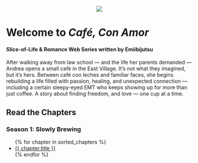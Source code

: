 <!-- Inject custom CSS -->
<link rel="stylesheet" href="{{ '/assets/css/custom.css' | relative_url }}">

<!-- Logo -->
<p style="text-align: center;">
  <img src="{{ '/assets/img/logo.png' | relative_url }}" style="max-width: 350px;">
</p>

# Welcome to *Café, Con Amor*
#### Slice-of-Life & Romance Web Series written by Emiibijutsu

After walking away from law school — and the life her parents demanded — Andrea opens a small café in the East Village. It’s not what they imagined, but it’s hers. Between café con leches and familiar faces, she begins rebuilding a life filled with passion, healing, and unexpected connection — including a certain sleepy-eyed EMT who keeps showing up for more than just coffee. A story about finding freedom, and love — one cup at a time.

## Read the Chapters
### Season 1: Slowly Brewing
<ul>
  {% for chapter in sorted_chapters %}
  <li><a href="{{ chapter.url }}">{{ chapter.title }}</a></li>
  {% endfor %}
</ul>
